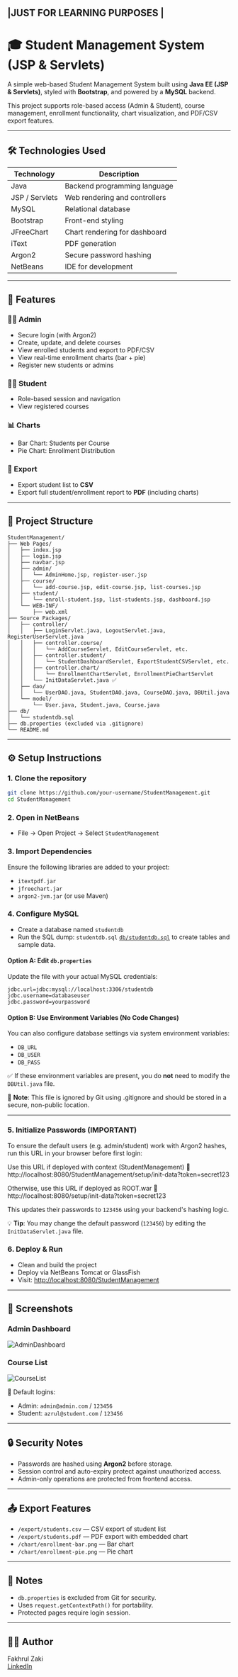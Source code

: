 |JUST FOR LEARNING PURPOSES |
-----------------------------
# 🎓 Student Management System (JSP & Servlets)

A simple web-based Student Management System built using **Java EE (JSP & Servlets)**, styled with **Bootstrap**, and powered by a **MySQL** backend.

This project supports role-based access (Admin & Student), course management, enrollment functionality, chart visualization, and PDF/CSV export features.

---

## 🛠️ Technologies Used

| Technology     | Description                      |
|----------------|----------------------------------|
| Java           | Backend programming language     |
| JSP / Servlets | Web rendering and controllers    |
| MySQL          | Relational database              |
| Bootstrap      | Front-end styling                |
| JFreeChart     | Chart rendering for dashboard    |
| iText          | PDF generation                   |
| Argon2         | Secure password hashing          |
| NetBeans       | IDE for development              |

---

## 🚀 Features

### 👨‍💼 Admin

- Secure login (with Argon2)
- Create, update, and delete courses
- View enrolled students and export to PDF/CSV
- View real-time enrollment charts (bar + pie)
- Register new students or admins

### 👨‍🎓 Student

- Role-based session and navigation
- View registered courses

### 📊 Charts

- Bar Chart: Students per Course
- Pie Chart: Enrollment Distribution

### 📄 Export

- Export student list to **CSV**
- Export full student/enrollment report to **PDF** (including charts)

---

## 🧱 Project Structure

```
StudentManagement/
├── Web Pages/
│   ├── index.jsp
│   ├── login.jsp
│   ├── navbar.jsp
│   ├── admin/
│   │   └── AdminHome.jsp, register-user.jsp
│   ├── course/
│   │   └── add-course.jsp, edit-course.jsp, list-courses.jsp
│   ├── student/
│   │   └── enroll-student.jsp, list-students.jsp, dashboard.jsp
│   └── WEB-INF/
│       ├── web.xml
├── Source Packages/
│   ├── controller/
│   │   ├── LoginServlet.java, LogoutServlet.java, RegisterUserServlet.java
│   │   ├── controller.course/
│   │   │   └── AddCourseServlet, EditCourseServlet, etc.
│   │   ├── controller.student/
│   │   │   └── StudentDashboardServlet, ExportStudentCSVServlet, etc.
│   │   ├── controller.chart/
│   │   │   └── EnrollmentChartServlet, EnrollmentPieChartServlet
│   │   └── InitDataServlet.java ✅
│   ├── dao/
│   │   └── UserDAO.java, StudentDAO.java, CourseDAO.java, DBUtil.java
│   └── model/
│       └── User.java, Student.java, Course.java
├── db/
│   └── studentdb.sql
├── db.properties (excluded via .gitignore)
└── README.md
```

---

## ⚙️ Setup Instructions

### 1. Clone the repository

```bash
git clone https://github.com/your-username/StudentManagement.git
cd StudentManagement
```

### 2. Open in NetBeans

- File → Open Project → Select `StudentManagement`

### 3. Import Dependencies

Ensure the following libraries are added to your project:
- `itextpdf.jar`
- `jfreechart.jar`
- `argon2-jvm.jar` (or use Maven)


### 4. Configure MySQL

- Create a database named `studentdb`
- Run the SQL dump: `studentdb.sql` [`db/studentdb.sql`](db/studentdb.sql) to create tables and sample data.

#### Option A: Edit `db.properties`
Update the file with your actual MySQL credentials:

```properties
jdbc.url=jdbc:mysql://localhost:3306/studentdb
jdbc.username=databaseuser
jdbc.password=yourpassword
```

#### Option B: Use Environment Variables (No Code Changes)
You can also configure database settings via system environment variables:

- `DB_URL`
- `DB_USER`
- `DB_PASS`

✅ If these environment variables are present, you do **not** need to modify the `DBUtil.java` file.


🚫 **Note**: This file is ignored by Git using .gitignore and should be stored in a secure, non-public location.

---


### 5. Initialize Passwords (IMPORTANT)
To ensure the default users (e.g. admin/student) work with Argon2 hashes, run this URL in your browser before first login:

Use this URL if deployed with context (StudentManagement)
🔗 http://localhost:8080/StudentManagement/setup/init-data?token=secret123

Otherwise, use this URL if deployed as ROOT.war
🔗 http://localhost:8080/setup/init-data?token=secret123

This updates their passwords to `123456` using your backend's hashing logic.

💡 **Tip**: You may change the default password (`123456`) by editing the `InitDataServlet.java` file.


### 6. Deploy & Run

- Clean and build the project
- Deploy via NetBeans Tomcat or GlassFish
- Visit: [http://localhost:8080/StudentManagement](http://localhost:8080/StudentManagement)

---

## 📸 Screenshots

### Admin Dashboard
![AdminDashboard](AdminDashboard.png)

### Course List
![CourseList](CourseList.png)

🧪 Default logins:  
- Admin: `admin@admin.com` / `123456`  
- Student: `azrul@student.com` / `123456`

---

## 🔒 Security Notes

- Passwords are hashed using **Argon2** before storage.
- Session control and auto-expiry protect against unauthorized access.
- Admin-only operations are protected from frontend access.

---

## 📤 Export Features

- `/export/students.csv` — CSV export of student list
- `/export/students.pdf` — PDF export with embedded chart
- `/chart/enrollment-bar.png` — Bar chart
- `/chart/enrollment-pie.png` — Pie chart

---

## 📌 Notes
- `db.properties` is excluded from Git for security.
- Uses `request.getContextPath()` for portability.
- Protected pages require login session.

---

## 👨‍💻 Author

Fakhrul Zaki  
[LinkedIn](https://www.linkedin.com/in/fakhrul-adli-mohd-zaki-135b83344)
